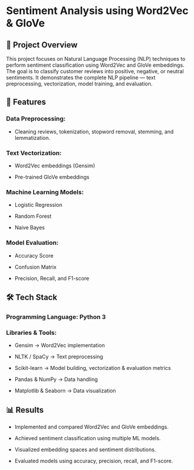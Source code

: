 # Sentiment Analysis using Word2Vec & GloVe
## 📌 Project Overview

This project focuses on Natural Language Processing (NLP) techniques to perform sentiment classification using Word2Vec and GloVe embeddings.
The goal is to classify customer reviews into positive, negative, or neutral sentiments.
It demonstrates the complete NLP pipeline — text preprocessing, vectorization, model training, and evaluation.

## **🚀 Features**

### **Data Preprocessing:**

- Cleaning reviews, tokenization, stopword removal, stemming, and lemmatization.

### **Text Vectorization:**

- Word2Vec embeddings (Gensim)

- Pre-trained GloVe embeddings

### **Machine Learning Models:**

- Logistic Regression

- Random Forest

- Naive Bayes

### **Model Evaluation:**

- Accuracy Score

- Confusion Matrix

- Precision, Recall, and F1-score

## 🛠️ Tech Stack

### Programming Language: Python 3

### **Libraries & Tools:**

- Gensim → Word2Vec implementation

- NLTK / SpaCy → Text preprocessing

- Scikit-learn → Model building, vectorization & evaluation metrics

- Pandas & NumPy → Data handling

- Matplotlib & Seaborn → Data visualization

## **📊 Results**

- Implemented and compared Word2Vec and GloVe embeddings.

- Achieved sentiment classification using multiple ML models.

- Visualized embedding spaces and sentiment distributions.

- Evaluated models using accuracy, precision, recall, and F1-score.
